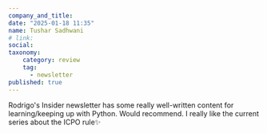 ```yaml
---
company_and_title:
date: "2025-01-18 11:35"
name: Tushar Sadhwani
# link:
social: 
taxonomy:
    category: review
    tag:
      - newsletter
published: true
---
```


Rodrigo's Insider newsletter has some really well-written content for learning/keeping up with Python. Would recommend.
I really like the current series about the ICPO rule✨
